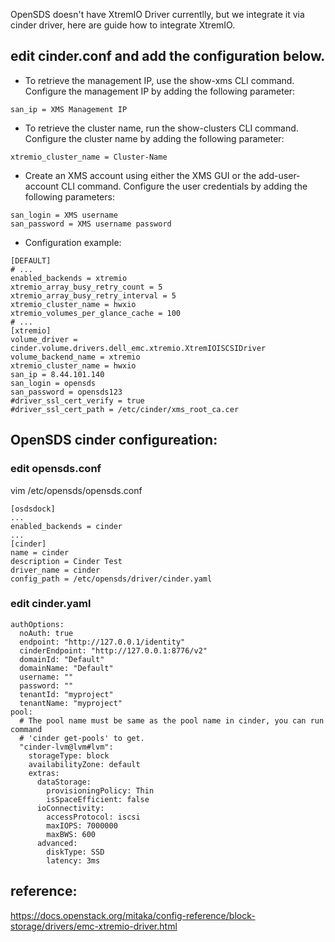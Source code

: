 OpenSDS doesn't have XtremIO Driver currentlly, but we integrate it via cinder driver, here are guide how to integrate XtremIO.

## edit cinder.conf and add the configuration below.

* To retrieve the management IP, use the show-xms CLI command.
Configure the management IP by adding the following parameter:
```
san_ip = XMS Management IP
```
* To retrieve the cluster name, run the show-clusters CLI command.
Configure the cluster name by adding the following parameter:
```
xtremio_cluster_name = Cluster-Name
```

* Create an XMS account using either the XMS GUI or the add-user-account CLI command.
Configure the user credentials by adding the following parameters:
```
san_login = XMS username
san_password = XMS username password
```
* Configuration example:

```
[DEFAULT]
# ...
enabled_backends = xtremio
xtremio_array_busy_retry_count = 5
xtremio_array_busy_retry_interval = 5
xtremio_cluster_name = hwxio
xtremio_volumes_per_glance_cache = 100
# ...
[xtremio]
volume_driver = cinder.volume.drivers.dell_emc.xtremio.XtremIOISCSIDriver
volume_backend_name = xtremio
xtremio_cluster_name = hwxio
san_ip = 8.44.101.140
san_login = opensds
san_password = opensds123
#driver_ssl_cert_verify = true
#driver_ssl_cert_path = /etc/cinder/xms_root_ca.cer
```
## OpenSDS cinder configureation:
### edit opensds.conf
vim /etc/opensds/opensds.conf

```
[osdsdock]
...
enabled_backends = cinder
...
[cinder]
name = cinder
description = Cinder Test
driver_name = cinder
config_path = /etc/opensds/driver/cinder.yaml
```

### edit cinder.yaml
```
authOptions:
  noAuth: true
  endpoint: "http://127.0.0.1/identity"
  cinderEndpoint: "http://127.0.0.1:8776/v2"
  domainId: "Default"
  domainName: "Default"
  username: ""
  password: ""
  tenantId: "myproject"
  tenantName: "myproject"
pool:
  # The pool name must be same as the pool name in cinder, you can run command
  # 'cinder get-pools' to get.
  "cinder-lvm@lvm#lvm":
    storageType: block
    availabilityZone: default
    extras:
      dataStorage:
        provisioningPolicy: Thin
        isSpaceEfficient: false
      ioConnectivity:
        accessProtocol: iscsi
        maxIOPS: 7000000
        maxBWS: 600
      advanced:
        diskType: SSD
        latency: 3ms
```

## reference:

https://docs.openstack.org/mitaka/config-reference/block-storage/drivers/emc-xtremio-driver.html